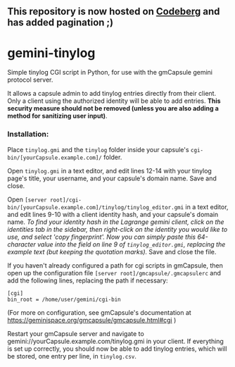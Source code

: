 ## This repository is now hosted on [Codeberg](https://codeberg.org/patatas/gemini-tinylog) and has added pagination ;)

# gemini-tinylog
Simple tinylog CGI script in Python, for use with the gmCapsule gemini protocol server.

It allows a capsule admin to add tinylog entries directly from their client.
Only a client using the authorized identity will be able to add entries. **This security measure should not be removed (unless you are also adding a method for sanitizing user input)**.


### Installation:

Place `tinylog.gmi` and the `tinylog` folder inside your capsule's `cgi-bin/[yourCapsule.example.com]/` folder.

Open `tinylog.gmi` in a text editor, and edit lines 12-14 with your tinylog page's title, your username, and your capsule's domain name. Save and close.

Open `[server root]/cgi-bin/[yourCapsule.example.com]/tinylog/tinylog_editor.gmi` in a text editor, and edit lines 9-10 with a client identity hash, and your capsule's domain name. *To find your identity hash in the Lagrange gemini client, click on the identities tab in the sidebar, then right-click on the identity you would like to use, and select 'copy fingerprint'. Now you can simply paste this 64-character value into the field on line 9 of `tinylog_editor.gmi`, replacing the example text (but keeping the quotation marks).* Save and close the file.

If you haven't already configured a path for cgi scripts in gmCapsule, then open up the configuration file `[server root]/gmcapsule/.gmcapsulerc` and add the following lines, replacing the path if necessary: 

```
[cgi]
bin_root = /home/user/gemini/cgi-bin
```
(For more on configuration, see gmCapsule's documentation at https://geminispace.org/gmcapsule/gmcapsule.html#cgi )

Restart your gmCapsule server and navigate to gemini://yourCapsule.example.com/tinylog.gmi in your client. If everything is set up correctly, you should now be able to add tinylog entries, which will be stored, one entry per line, in `tinylog.csv`.
